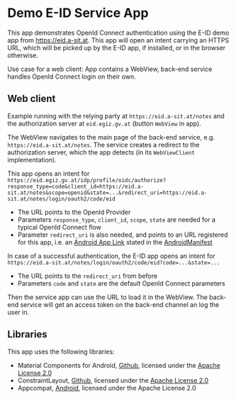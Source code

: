 # Demo E-ID Service App

This app demonstrates OpenId Connect authentication using the E-ID demo app from <https://eid.a-sit.at>. This app will open an intent carrying an HTTPS URL, which will be picked up by the E-ID app, if installed, or in the browser otherwise.

Use case for a web client: App contains a WebView, back-end service handles OpenId Connect login on their own.

## Web client

Example running with the relying party at `https://eid.a-sit.at/notes` and the authorization server at `eid.egiz.gv.at` (button `WebView` in app).

The WebView navigates to the main page of the back-end service, e.g. `https://eid.a-sit.at/notes`. The service creates a redirect to the authorization server, which the app detects (in its `WebViewClient` implementation).

This app opens an intent for `https://eid.egiz.gv.at/idp/profile/oidc/authorize?response_type=code&client_id=https://eid.a-sit.at/notes&scope=openid&state=...&redirect_uri=https://eid.a-sit.at/notes/login/oauth2/code/eid`
 - The URL points to the OpenId Provider
 - Parameters `response_type`, `client_id`, `scope`, `state` are needed for a typical OpenId Connect flow
 - Parameter `redirect_uri` is also needed, and points to an URL registered for this app, i.e. an [Android App Link](https://developer.android.com/training/app-links) stated in the [AndroidManifest](./app/src/main/AndroidManifest.xml)
 
In case of a successful authentication, the E-ID app opens an intent for `https://eid.a-sit.at/notes/login/oauth2/code/eid?code=...&state=...`
 - The URL points to the `redirect_uri` from before
 - Parameters `code` and `state` are the default OpenId Connect parameters

Then the service app can use the URL to load it in the WebView. The back-end service will get an access token on the back-end channel an log the user in. 

## Libraries

This app uses the following libraries:
 - Material Components for Android, [Github](https://github.com/material-components/material-components-android), licensed under the [Apache License 2.0](https://github.com/material-components/material-components-android/blob/master/LICENSE)
 - ConstraintLayout, [Github](https://github.com/androidx/constraintlayout), licensed under the [Apache License 2.0](https://github.com/androidx/constraintlayout/blob/main/LICENSE)
 - Appcompat, [Android](https://developer.android.com/jetpack/androidx/releases/appcompat), licensed under the Apache License 2.0

